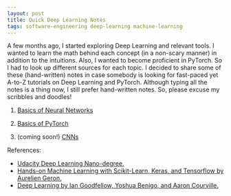 ```yaml
---
layout: post
title: Quick Deep Learning Notes
tags: software-engineering deep-learning machine-learning
---
```



A few months ago, I started exploring Deep Learning and relevant tools.
I wanted to learn the math behind each concept (in a non-scary manner) in addition to the intuitions. Also, I wanted to become proficient in PyTorch. So I had to look up different sources for each topic. I decided to share some of these (hand-written) notes in case somebody is looking for fast-paced yet A-to-Z tutorials on Deep Learning and PyTorch.
Although typing all the notes is a thing now, I still prefer hand-written notes. So, please excuse my scribbles and doodles!


1. [Basics of Neural Networks](https://github.com/pardisp/pardisp.github.io/blob/main/files/2021-12-27-Quick_Deep_Learning_Notes/intro_to_neural_nets.pdf)


2. [Basics of PyTorch](https://github.com/pardisp/pardisp.github.io/blob/main/files/2021-12-27-Quick_Deep_Learning_Notes/pytorch.pdf)


3. (coming soon!) [CNNs](https://github.com/pardisp/pardisp.github.io/blob/main/files/2021-12-27-Quick_Deep_Learning_Notes/cnns.pdf)



References:
- [Udacity Deep Learning Nano-degree.](https://www.udacity.com/course/deep-learning-nanodegree--nd101)
- [Hands-on Machine Learning with Scikit-Learn, Keras, and Tensorflow by Aurelien Geron.](https://www.oreilly.com/library/view/hands-on-machine-learning/9781492032632/)
- [Deep Learning by Ian Goodfellow, Yoshua Benigo, and Aaron Courville.](https://www.deeplearningbook.org/)
